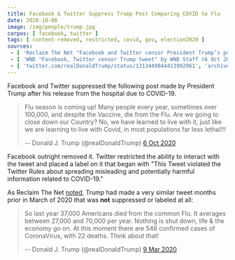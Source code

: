 ```yaml
---
title: Facebook & Twitter Suppress Trump Post Comparing COVID to Flu
date: 2020-10-06
image: /img/people/trump.jpg
corpos: [ facebook, twitter ]
tags: [ content-removed, restricted, covid, gov, election2020 ]
sources:
 - [ 'Reclaim The Net "Facebook and Twitter censor President Trump’s post comparing COVID-19 to flu" by Naga Pramod (6 Oct 2020)', 'reclaimthenet.org/facebook-and-twitter-censor-trump-comparing-covid-19-to-flu/' ]
 - [ 'WND "Facebook, Twitter censor Trump tweet" by WND Staff (6 Oct 2020)', 'archive.is/T7X5l' ]
 - [ 'twitter.com/realDonaldTrump/status/1313449844413992961', 'archive.is/c7ViI' ]
---
```


Facebook and Twitter suppressed the following post
made by President Trump after his release from the hospital due to COVID-19.

> Flu season is coming up! Many people every year, sometimes over 100,000, and
> despite the Vaccine, die from the Flu. Are we going to close down our
> Country? No, we have learned to live with it, just like we are learning to
> live with Covid, in most populations far less lethal!!!
>
> -- Donald J. Trump (@realDonaldTrump) [6 Oct 2020](https://archive.is/c7ViI)

Facebook outright removed it. Twitter restricted the ability to interact with
the tweet and placed a label on it that began with "This Tweet violated the
Twitter Rules about spreading misleading and potentially harmful information
related to COVID-19."

As Reclaim The Net
[noted](https://reclaimthenet.org/facebook-and-twitter-censor-trump-comparing-covid-19-to-flu/),
Trump had made a very similar tweet months prior in March of 2020 that was
**not** suppressed or labeled at all:

> So last year 37,000 Americans died from the common Flu. It averages between
> 27,000 and 70,000 per year. Nothing is shut down, life & the economy go on.
> At this moment there are 546 confirmed cases of CoronaVirus, with 22 deaths.
> Think about that!
>
> -- Donald J. Trump (@realDonaldTrump) [9 Mar 2020](https://archive.is/64rC4)
